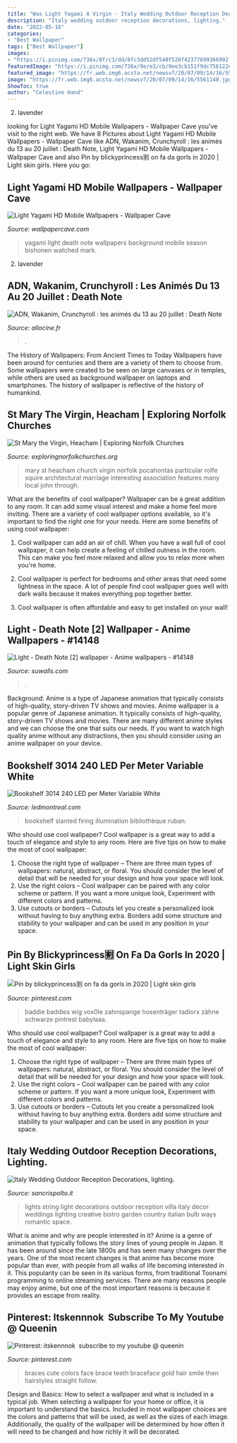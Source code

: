 ```yaml
---
title: "Was Light Yagami A Virgin - Italy Wedding Outdoor Reception Decorations, Lighting."
description: "Italy wedding outdoor reception decorations, lighting."
date: "2022-05-16"
categories:
- "Best Wallpaper"
tags: ["Best Wallpaper"]
images:
- "https://i.pinimg.com/736x/8f/c3/dd/8fc3dd52df540f520f42377699366992.jpg"
featuredImage: "https://i.pinimg.com/736x/9e/e3/cb/9ee3cb151f9dc756122ee68c82cb4ae5.jpg"
featured_image: "https://fr.web.img6.acsta.net/newsv7/20/07/09/14/16/5561148.jpg"
image: "https://fr.web.img6.acsta.net/newsv7/20/07/09/14/16/5561148.jpg"
ShowToc: true
author: "Celestine Hand"
---
```



2. lavender 

	

		
looking for Light Yagami HD Mobile Wallpapers - Wallpaper Cave you've visit to the right web. We have 8 Pictures about Light Yagami HD Mobile Wallpapers - Wallpaper Cave like ADN, Wakanim, Crunchyroll : les animés du 13 au 20 juillet : Death Note, Light Yagami HD Mobile Wallpapers - Wallpaper Cave and also Pin by blickyprincess🈹 on fa da gorls in 2020 | Light skin girls. Here you go:
		
    
## Light Yagami HD Mobile Wallpapers - Wallpaper Cave

<img loading=lazy src="https://wallpapercave.com/wp/wp6506948.jpg" onerror="this.onerror=null;this.src='https://tse4.mm.bing.net/th?id=OIP.1QDWMuHNaI9ZAML3bol9FAHaJ7&amp;pid=15.1';" alt="Light Yagami HD Mobile Wallpapers - Wallpaper Cave">

_Source: wallpapercave.com_

>yagami light death note wallpapers background mobile season bishonen watched mark. 

	

2. lavender 

    
## ADN, Wakanim, Crunchyroll : Les Animés Du 13 Au 20 Juillet : Death Note

<img loading=lazy src="https://fr.web.img6.acsta.net/newsv7/20/07/09/14/16/5561148.jpg" onerror="this.onerror=null;this.src='https://tse2.mm.bing.net/th?id=OIP.CMryYgkCi13ErnA_gqJS4AHaEK&amp;pid=15.1';" alt="ADN, Wakanim, Crunchyroll : les animés du 13 au 20 juillet : Death Note">

_Source: allocine.fr_

>. 

	

The History of Wallpapers: From Ancient Times to Today
Wallpapers have been around for centuries and there are a variety of them to choose from. Some wallpapers were created to be seen on large canvases or in temples, while others are used as background wallpaper on laptops and smartphones. The history of wallpaper is reflective of the history of humankind.

    
## St Mary The Virgin, Heacham | Exploring Norfolk Churches

<img loading=lazy src="https://media.exploringnorfolkchurches.org/2019/03/03134057/IMG_2603-1920x2560.jpg" onerror="this.onerror=null;this.src='https://tse2.mm.bing.net/th?id=OIP.K8vdx4-6lOZHV43_ZJZB5wHaJ4&amp;pid=15.1';" alt="St Mary the Virgin, Heacham | Exploring Norfolk Churches">

_Source: exploringnorfolkchurches.org_

>mary st heacham church virgin norfolk pocahontas particular rolfe squire architectural marriage interesting association features many local john through. 

	

What are the benefits of cool wallpaper?
Wallpaper can be a great addition to any room. It can add some visual interest and make a home feel more inviting. There are a variety of cool wallpaper options available, so it's important to find the right one for your needs. Here are some benefits of using cool wallpaper: 
1. Cool wallpaper can add an air of chill. When you have a wall full of cool wallpaper, it can help create a feeling of chilled outness in the room. This can make you feel more relaxed and allow you to relax more when you're home. 

2. Cool wallpaper is perfect for bedrooms and other areas that need some lightness in the space. A lot of people find cool wallpaper goes well with dark walls because it makes everything pop together better. 

3. Cool wallpaper is often affordable and easy to get installed on your wall!

    
## Light - Death Note [2] Wallpaper - Anime Wallpapers - #14148

<img loading=lazy src="https://cdn.suwalls.com/wallpapers/anime/light-death-note-14148-400x250.jpg" onerror="this.onerror=null;this.src='https://tse1.mm.bing.net/th?id=OIP.GQ_Q5Gx_Sv4ULY706uXyvgAAAA&amp;pid=15.1';" alt="Light - Death Note [2] wallpaper - Anime wallpapers - #14148">

_Source: suwalls.com_

>. 

	

Background: Anime is a type of Japanese animation that typically consists of high-quality, story-driven TV shows and movies.
Anime wallpaper is a popular genre of Japanese animation. It typically consists of high-quality, story-driven TV shows and movies. There are many different anime styles and we can choose the one that suits our needs. If you want to watch high quality anime without any distractions, then you should consider using an anime wallpaper on your device.

    
## Bookshelf 3014 240 LED Per Meter Variable White

<img loading=lazy src="https://ledmontreal.com/images/detailed/2/Library-3014-240-LED-per-Meter-Variable-White-2.jpg" onerror="this.onerror=null;this.src='https://tse4.mm.bing.net/th?id=OIP.0cj6y5DTJGg8BMyX6Zv3AwHaFj&amp;pid=15.1';" alt="Bookshelf 3014 240 LED per Meter Variable White">

_Source: ledmontreal.com_

>bookshelf slanted firing illumination bibliothèque ruban. 

	

Who should use cool wallpaper?
Cool wallpaper is a great way to add a touch of elegance and style to any room. Here are five tips on how to make the most of cool wallpaper: 
1) Choose the right type of wallpaper – There are three main types of wallpapers: natural, abstract, or floral. You should consider the level of detail that will be needed for your design and how your space will look. 
2) Use the right colors – Cool wallpaper can be paired with any color scheme or pattern. If you want a more unique look, Experiment with different colors and patterns. 
3) Use cutouts or borders – Cutouts let you create a personalized look without having to buy anything extra. Borders add some structure and stability to your wallpaper and can be used in any position in your space.

    
## Pin By Blickyprincess🈹 On Fa Da Gorls In 2020 | Light Skin Girls

<img loading=lazy src="https://i.pinimg.com/736x/9e/e3/cb/9ee3cb151f9dc756122ee68c82cb4ae5.jpg" onerror="this.onerror=null;this.src='https://tse1.mm.bing.net/th?id=OIP.6jdu-hjlTEmqGx1huFraxgHaL7&amp;pid=15.1';" alt="Pin by blickyprincess🈹 on fa da gorls in 2020 | Light skin girls">

_Source: pinterest.com_

>baddie baddies wig vox0le zahnspange hosenträger tadiorx zähne schwarze pintrest babylaaa. 

	

Who should use cool wallpaper?
Cool wallpaper is a great way to add a touch of elegance and style to any room. Here are five tips on how to make the most of cool wallpaper: 
1) Choose the right type of wallpaper – There are three main types of wallpapers: natural, abstract, or floral. You should consider the level of detail that will be needed for your design and how your space will look. 
2) Use the right colors – Cool wallpaper can be paired with any color scheme or pattern. If you want a more unique look, Experiment with different colors and patterns. 
3) Use cutouts or borders – Cutouts let you create a personalized look without having to buy anything extra. Borders add some structure and stability to your wallpaper and can be used in any position in your space.

    
## Italy Wedding Outdoor Reception Decorations, Lighting.

<img loading=lazy src="http://www.sancrispolto.it/wp-content/uploads/2018/03/1730b9ae-6f61-48ae-90bb-be7240b5d82e.jpg" onerror="this.onerror=null;this.src='https://tse1.mm.bing.net/th?id=OIP.aQhOexENkmF9RBtwmHVaNwHaFj&amp;pid=15.1';" alt="Italy Wedding Outdoor Reception Decorations, lighting.">

_Source: sancrispolto.it_

>lights string light decorations outdoor reception villa italy decor weddings lighting creative bistro garden country italian bulb ways romantic space. 

	

What is anime and why are people interested in it?
Anime is a genre of animation that typically follows the story lines of young people in Japan. It has been around since the late 1800s and has seen many changes over the years. One of the most recent changes is that anime has become more popular than ever, with people from all walks of life becoming interested in it. This popularity can be seen in its various forms, from traditional Toonami programming to online streaming services. There are many reasons people may enjoy anime, but one of the most important reasons is because it provides an escape from reality.

    
## Pinterest: Itskennnok ️ Subscribe To My Youtube @ Queenin

<img loading=lazy src="https://i.pinimg.com/736x/8f/c3/dd/8fc3dd52df540f520f42377699366992.jpg" onerror="this.onerror=null;this.src='https://tse4.mm.bing.net/th?id=OIP.KGYiJxeIllgY_zXfQI2F2QHaIk&amp;pid=15.1';" alt="Pinterest: itskennnok ️ subscribe to my youtube @ queenin">

_Source: pinterest.com_

>braces cute colors face brace teeth braceface gold hair smile then hairstyles straight follow. 

	

Design and Basics: How to select a wallpaper and what is included in a typical job.
When selecting a wallpaper for your home or office, it is important to understand the basics. Included in most wallpaper choices are the colors and patterns that will be used, as well as the sizes of each image. Additionally, the quality of the wallpaper will be determined by how often it will need to be changed and how richly it will be decorated.

